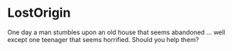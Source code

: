 # LostOrigin
One day a man stumbles upon an old house that seems abandoned ... well except one teenager that seems horrified. Should you help them?
